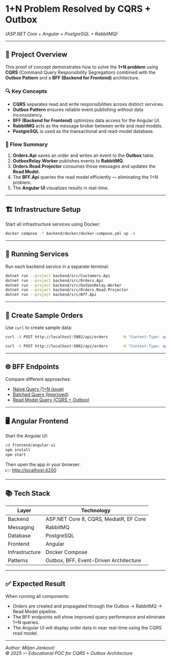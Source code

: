 ﻿# 1+N Problem Resolved by CQRS + Outbox  
*(ASP.NET Core + Angular + PostgreSQL + RabbitMQ)*

---

## 🧩 Project Overview

This proof of concept demonstrates how to solve the **1+N problem** using **CQRS** (Command Query Responsibility Segregation) combined with the **Outbox Pattern** and a **BFF (Backend for Frontend)** architecture.

### 🔍 Key Concepts
- **CQRS** separates read and write responsibilities across distinct services.
- **Outbox Pattern** ensures reliable event publishing without data inconsistency.
- **BFF (Backend for Frontend)** optimizes data access for the Angular UI.
- **RabbitMQ** acts as the message broker between write and read models.
- **PostgreSQL** is used as the transactional and read-model database.

### 🧠 Flow Summary
1. **Orders.Api** saves an order and writes an event to the **Outbox** table.  
2. **OutboxRelay.Worker** publishes events to **RabbitMQ**.  
3. **Orders.Read.Projector** consumes those messages and updates the **Read Model**.  
4. The **BFF.Api** queries the read model efficiently — eliminating the 1+N problem.  
5. The **Angular UI** visualizes results in real-time.

---

## 🏗️ Infrastructure Setup

Start all infrastructure services using Docker:

```bash
docker compose -f backend/docker/docker-compose.yml up -d
```

---

## 🚀 Running Services

Run each backend service in a separate terminal:

```bash
dotnet run --project backend/src/Customers.Api
dotnet run --project backend/src/Orders.Api
dotnet run --project backend/src/OutboxRelay.Worker
dotnet run --project backend/src/Orders.Read.Projector
dotnet run --project backend/src/Bff.Api
```

---

## 🧪 Create Sample Orders

Use `curl` to create sample data:

```bash
curl -X POST http://localhost:5002/api/orders      -H "Content-Type: application/json"      -d '{ "customerId": 1, "total": 99.5 }'

curl -X POST http://localhost:5002/api/orders      -H "Content-Type: application/json"      -d '{ "customerId": 2, "total": 120 }'
```

---

## 🌐 BFF Endpoints

Compare different approaches:

- [Naive Query (1+N issue)](http://localhost:5000/api/orders/v1/naive)  
- [Batched Query (Improved)](http://localhost:5000/api/orders/v1/batched)  
- [Read Model Query (CQRS + Outbox)](http://localhost:5000/api/orders/v2/read-model)

---

## 🖥️ Angular Frontend

Start the Angular UI:

```bash
cd frontend/angular-ui
npm install
npm start
```

Then open the app in your browser:  
👉 [http://localhost:4200](http://localhost:4200)

---

## 📚 Tech Stack

| Layer | Technology |
|-------|-------------|
| Backend | ASP.NET Core 8, CQRS, MediatR, EF Core |
| Messaging | RabbitMQ |
| Database | PostgreSQL |
| Frontend | Angular |
| Infrastructure | Docker Compose |
| Patterns | Outbox, BFF, Event-Driven Architecture |

---

## ✅ Expected Result

When running all components:
- Orders are created and propagated through the Outbox → RabbitMQ → Read Model pipeline.  
- The BFF endpoints will show improved query performance and eliminate 1+N queries.  
- The Angular UI will display order data in near real-time using the CQRS read model.

---

*Author: Miljan Janković*  
*© 2025 — Educational POC for CQRS + Outbox Architecture*
